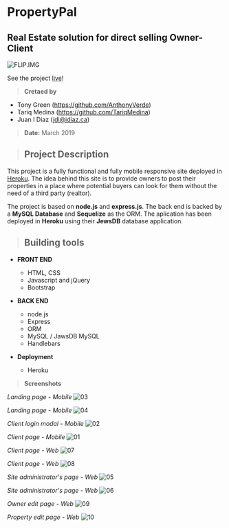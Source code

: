 # PropertyPal
## Real Estate solution for direct selling Owner-Client ##
![FLIP.IMG](.\public\images\property-pal-logo-horiz-blk.png)

See the project [live](https://idiaz-propertypal.herokuapp.com)!

> **Cretaed by**
- Tony Green (https://github.com/AnthonyVerde)
- Tariq Medina (https://github.com/TariqMedina)
- Juan I Diaz (jdi@idiaz.ca)

> **Date:** March 2019

> ## Project Description

This project is a fully functional and fully mobile responsive site deployed in [Heroku](https://idiaz-propertypal.herokuapp.com). The idea behind this site is to provide owners to post their properties in a place where potential buyers can look for them without the need of a third party (realtor).

The project is based on **node.js** and **express.js**. The back end is backed by a **MySQL Database** and **Sequelize** as the ORM. The aplication has been deployed in **Heroku** using their **JewsDB** database application.

> ## Building tools
- **FRONT END**
    - HTML, CSS
    - Javascript and jQuery
    - Bootstrap

- **BACK END**
    - node.js
    - Express
    - ORM
    - MySQL / JawsDB MySQL
    - Handlebars

- **Deployment**
    - Heroku

>**Screenshots**

*Landing page - Mobile*
![03](./other/mobile_landing.png)

*Landing page - Mobile*
![04](./other/mobile_search.png)

*Client login modal - Mobile*
![02](./other/mobile_clientModal.png)

*Client page - Mobile*
![01](./other/mobile_client.png)

*Client page - Web*
![07](./other/web_client1.png)

*Client page - Web*
![08](./other/web_client2.png)

*Site administrator's page - Web*
![05](./other/web_admin1.png)

*Site administrator's page - Web*
![06](./other/web_admin2.png)

*Owner edit page - Web*
![09](./other/web_editOwner.png)

*Property edit page - Web*
![10](./other/web_editProperty.png)


